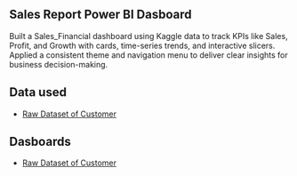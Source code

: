 ## Sales Report Power BI Dasboard
Built a Sales_Financial dashboard using Kaggle data to track KPIs like Sales, Profit, and Growth with cards, time-series trends, and interactive slicers. Applied a consistent theme and navigation menu to deliver clear insights for business decision-making.
## Data used
- <a href="https://github.com/nimmagantiharini/Sales-Report--Power-BI-Dashboard/blob/main/excel%20file.csv"> Raw Dataset of Customer</a>
## Dasboards
- <a href="https://github.com/nimmagantiharini/Sales-Report--Power-BI-Dashboard/blob/main/Task%203%20pbi.pbix"> Raw Dataset of Customer</a>
